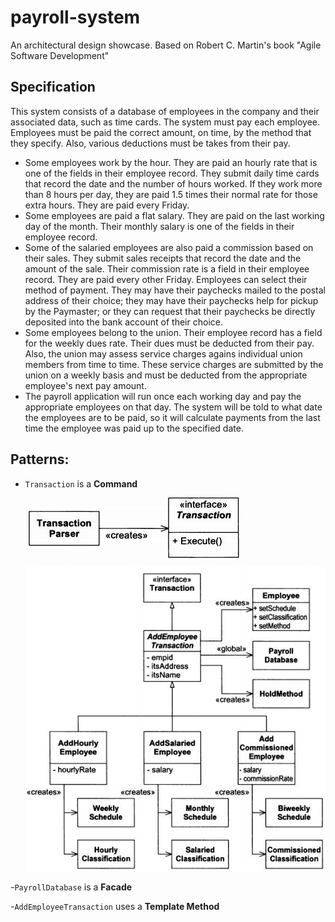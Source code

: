 # payroll-system
An architectural design showcase. Based on Robert C. Martin's book "Agile Software Development"


## Specification
This system consists of a database of employees in the company and their associated data, such as time cards. The system must pay each employee. Employees must be paid the correct amount, on time, by the method that they specify. Also, various deductions must be takes from their pay.

- Some employees work by the hour. They are paid an hourly rate that is one of the fields in their employee record. They submit daily time cards that record the date and the number of hours worked. If they work more than 8 hours per day, they are paid 1.5 times their normal rate for those extra hours. They are paid every Friday.
- Some employees are paid a flat salary. They are paid on the last working day of the month. Their monthly salary is one of the fields in their employee record.
- Some of the salaried employees are also paid a commission based on their sales. They submit sales receipts that record the date and the amount of the sale. Their commission rate is a field in their employee record. They are paid every other Friday. Employees can select their method of payment. They may have their paychecks mailed to the postal address of their choice; they may have their paychecks help for pickup by the Paymaster; or they can request that their paychecks be directly deposited into the bank account of their choice.
- Some employees belong to the union. Their employee record has a field for the weekly dues rate. Their dues must be deducted from their pay. Also, the union may assess service charges agains individual union members from time to time. These service charges are submitted by the union on a weekly basis and must be deducted from the appropriate employee's next pay amount.
- The payroll application will run once each working day and pay the appropriate employees on that day. The system will be told to what date the employees are to be paid, so it will calculate payments from the last time the employee was paid up to the specified date.

## Patterns:
- `Transaction` is a **Command**
![](docs/diagrams/TransactionInterface.JPG)
![](docs/diagrams/Static%20model%20of%20AddEmployee%20transaction.JPG)

-`PayrollDatabase` is a **Facade**

-`AddEmployeeTransaction` uses a **Template Method**